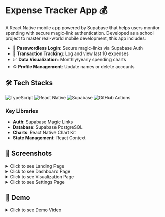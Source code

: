 # Expense Tracker App 💰

A React Native mobile app powered by Supabase that helps users monitor spending with secure magic-link authentication. Developed as a school project to master real-world mobile development, this app includes:
- 🔐 **Passwordless Login**: Secure magic-links via Supabase Auth  
- 💸 **Transaction Tracking**: Log and view last 10 expenses  
- 📈 **Data Visualization**: Monthly/yearly spending charts  
- ⚙️ **Profile Management**: Update names or delete accounts  

## 🛠 Tech Stacks

![TypeScript](https://img.shields.io/badge/TypeScript-3178C6.svg?style=for-the-badge&logo=TypeScript&logoColor=white) ![React Native](https://img.shields.io/badge/React%20Native-61DAFB.svg?style=for-the-badge&logo=React&logoColor=black) ![Supabase](https://img.shields.io/badge/Supabase-3FCF8E.svg?style=for-the-badge&logo=Supabase&logoColor=white) ![GitHub Actions](https://img.shields.io/badge/GitHub%20Actions-2088FF.svg?style=for-the-badge&logo=GitHub-Actions&logoColor=white)

### Key Libraries
- **Auth**: Supabase Magic Links
- **Database**: Supabase PostgreSQL
- **Charts**: React Native Chart Kit
- **State Management**: React Context

## 📸 Screenshots

<details close>
<summary>Click to see Landing Page</summary>

### Before
<img src="./media/before/landing-1.png" alt="Initial landing page design showing basic layout" width="200">
<img src="./media/before/signup-1.png" alt="Initial signup page design with input fields and form layout" width="200">


### After
<img src="./media/after/landing.png" alt="Final landing page design with improved layout and visuals" width="200">


</details>

<details close>
<summary>Click to see Dashboard Page</summary>

### Before
<img src="./media/before/dashboard-1.png" alt="Old dashboard showing a list of transactions" width="200">
<img src="./media/before/dashboard_pop_up-1.png" alt="Old dashboard with an 'add transaction' modal popup" width="200">


### After
<img src="./media/after/dashboard.png" alt="Updated dashboard layout showing transaction summary" width="200">
<img src="./media/after/dashbaord-add-item.png" alt="New dashboard design with 'add transaction' modal open" width="200">
<img src="./media/after/dashboard-show-item.png" alt="New dashboard showing a transaction item in detail" width="200">
<img src="./media/after/dashboard-edit-item.png" alt="New dashboard with 'edit transaction' modal open" width="200">


</details>

<details close>
<summary>Click to see Visualization Page</summary>

### Before
<img src="./media/before/charts-1.png" alt="Old visualization page with simple chart layout" width="200">

### After
<img src="./media/after/visualization-monthly.png" alt="New monthly spending visualization with bar chart" width="200">
<img src="./media/after/visualization-yearly.png" alt="New yearly spending visualization with line chart" width="200">

</details>

<details close>
<summary>Click to see Settings Page</summary>

### Before
<img src="./media/before/settings-1.png" alt="Old settings page with basic input form included danger zone for account deletion" width="200">

### After
<img src="./media/after/settings-complete-profile.png" alt="Updated settings page prompting user to complete profile" width="200">
<img src="./media/after/settings-input.png" alt="Settings page showing user input form fields" width="200">
<img src="./media/after/settings-completed-profile.png" alt="Updated settings page with completed profile information" width="200">

</details>

## 🎥 Demo

<details close>
<summary>Click to see Demo Video</summary>

<video src="./media/expense-tracker-demo.mp4" controls width="300"></video>

</details>
